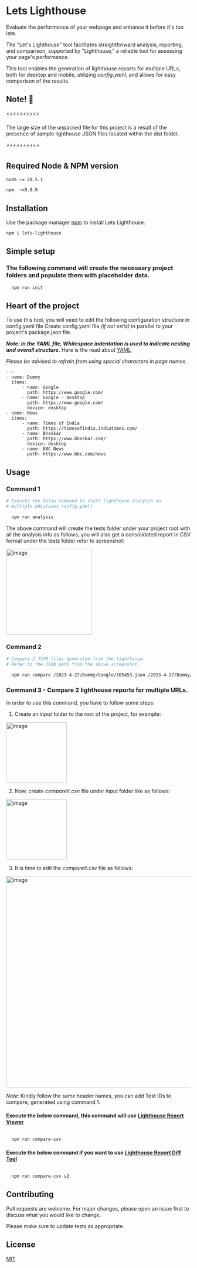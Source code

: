 # Lets Lighthouse

Evaluate the performance of your webpage and enhance it before it's too late.

The "Let's Lighthouse" tool facilitates straightforward analysis, reporting, and comparison, supported by "Lighthouse," a reliable tool for assessing your page's performance.

This tool enables the generation of lighthouse reports for multiple URLs, both for desktop and mobile, utilizing *config.yaml*, and allows for easy comparison of the results.

## Note! 👋
⚡️⚡️⚡️⚡️⚡️⚡️⚡️⚡️⚡️⚡️

The large size of the unpacked file for this project is a result of the presence of sample lighthouse JSON files located within the dist folder.

⚡️⚡️⚡️⚡️⚡️⚡️⚡️⚡️⚡️⚡️


## Required Node & NPM version 
```bash
node >= 20.5.1

npm  >=9.8.0

```
## Installation

Use the package manager [npm](https://nodejs.org/en/download) to install Lets Lighthouse.

```bash
npm i lets-lighthouse
```

## Simple setup

### The following command will create the necessary project folders and populate them with placeholder data.

```bash
  npm run init
```

## Heart of the project

To use this tool, you will need to edit the following configuration structure in config.yaml file
Create config.yaml file *(if not exits)* in parallel to your project's package.json file.

***Note: _In the YAML file, Whitespace indentation is used to indicate nesting and overall structure._***
Here is the read about [YAML](https://docs.fileformat.com/programming/yaml/#syntax)

*Please be advised to refrain from using special characters in page names.*

```
---
- name: Dummy
  items:
      - name: Google
        path: https://www.google.com/
      - name: Google - Desktop
        path: https://www.google.com/
        device: desktop
- name: News
  items:
      - name: Times of India
        path: https://timesofindia.indiatimes.com/
      - name: Bhaskar
        path: https://www.bhaskar.com/
        device: desktop
      - name: BBC News
        path: https://www.bbc.com/news
```


## Usage

### Command 1

```bash
# Execute the below command to start lighthouse analysis on
# multiple URLs(uses config.yaml)

  npm run analysis
```
The above command will create the tests folder under your project root
with all the analysis info as follows, you will also get a consolidated report
in CSV format under the tests folder refer to screenshot:

<img width="234" alt="image" src="https://user-images.githubusercontent.com/6508575/234552270-8b7a93f1-419c-47e6-83b6-9f9ac4c28971.png">


### Command 2

```bash
# Compare 2 JSON files generated from the lighthouse.
# Refer to the JSON path from the above screenshot.

  npm run compare /2023-4-27/Dummy/Google/105453.json /2023-4-27/Dummy/Google/105658.json

```

### Command 3 - Compare 2 lighthouse reports for multiple URLs.

In order to use this command, you have to follow some steps:
1. Create an *input* folder to the root of the project, for example: 
<img width="165" alt="image" src="https://user-images.githubusercontent.com/6508575/234642413-50db8a42-f27f-45c5-b6f6-211b67d739c0.png">

2. Now, create *compareit.csv* file under *input* folder like as follows:
<img width="165" alt="image" src="https://user-images.githubusercontent.com/6508575/234642878-44138bb9-4b9a-4134-8ac3-c5f17988c917.png">

3. It is time to edit the *compareit.csv* file as follows:
<img width="577" alt="image" src="https://user-images.githubusercontent.com/6508575/234643104-01d54873-6ef0-4851-be53-a55aab64cdb2.png">

*Note:* Kindly follow the same header names, you can add Test IDs to compare, generated using command 1.

####  Execute the below command, this command will use [Lighthouse Report Viewer](https://googlechrome.github.io/lighthouse/viewer/)
```bash

  npm run compare-csv
```

####  Execute the below command if you want to use [Lighthouse Report Diff Tool](https://googlechrome.github.io/lighthouse-ci/difftool/)
```bash

  npm run compare-csv v2
```


## Contributing

Pull requests are welcome. For major changes, please open an issue first
to discuss what you would like to change.

Please make sure to update tests as appropriate.

## License

[MIT](https://choosealicense.com/licenses/mit/)
